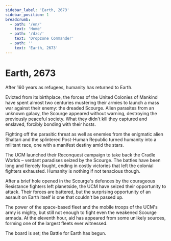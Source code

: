 ```yaml
---
sidebar_label: 'Earth, 2673'
sidebar_position: 1
breadcrumb:
  - path: '/en/'
    text: 'Home'
  - path: '/dzc/'
    text: 'Dropzone Commander'
  - path: ''
    text: 'Earth, 2673'
---
```


# Earth, 2673

After 160 years as refugees, humanity has returned to Earth.

Evicted from its birthplace, the forces of the United Colonies of Mankind have spent almost two centuries mustering their armies to launch a mass war against their enemy: the dreaded Scourge. Alien parasites from an unknown galaxy, the Scourge appeared without warning, destroying the previously peaceful society. What they didn't kill they captured and enslaved, forcibly bonding with their hosts.

Fighting off the parasitic threat as well as enemies from the enigmatic alien Shaltari and the splintered Post-Human Republic turned humanity into a militant race, one with a manifest destiny amid the stars.

The UCM launched their Reconquest campaign to take back the Cradle Worlds – verdant paradises seized by the Scourge. The battles have been long and fiercely fought, ending in costly victories that left the colonial fighters exhausted. Humanity is nothing if not tenacious though.

After a brief hole opened in the Scourge's defences by the courageous Resistance fighters left planetside, the UCM have seized their opportunity to attack. Their forces are battered, but the surprising opportunity of an assault on Earth itself is one that couldn't be passed up.

The power of the space-based fleet and the mobile troops of the UCM's army is mighty, but still not enough to fight even the weakened Scourge armada. At the eleventh hour, aid has appeared from some unlikely sources, forming one of the largest fleets ever witnessed.

The board is set; the Battle for Earth has begun.
